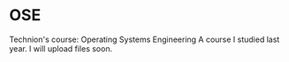 OSE
===

Technion's course: Operating Systems Engineering
A course I studied last year. I will upload files soon.
